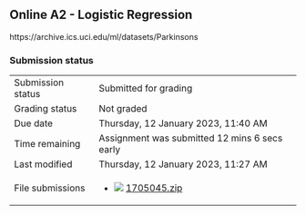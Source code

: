 <h2>Online A2 - Logistic Regression</h2>https://archive.ics.uci.edu/ml/datasets/Parkinsons<br />

<h3>Submission status</h3><table>
<tbody><tr>
<td>Submission status</td>
<td>Submitted for grading</td>
</tr>
<tr>
<td>Grading status</td>
<td>Not graded</td>
</tr>
<tr>
<td>Due date</td>
<td>Thursday, 12 January 2023, 11:40 AM</td>
</tr>
<tr>
<td>Time remaining</td>
<td>Assignment was submitted 12 mins 6 secs early</td>
</tr>
<tr>
<td>Last modified</td>
<td>Thursday, 12 January 2023, 11:27 AM</td>
</tr>
<tr>
<td>File submissions</td>
<td><ul><li><img src="..%5C..%5C..%5CJanuary%202018%5CCSE102%5CiGraphics%20Offline%20Submission%20Link%20Assignment%5Cfile%5Carchive.png" /> <a href="file%5C1705045.zip">1705045.zip</a> 
</li></ul>

</td>
</tr>

</tbody>
</table>




